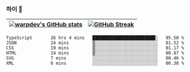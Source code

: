 
### 하이 👋
[![warpdev's GitHub stats](https://github-readme-stats.vercel.app/api?username=warpdev&show_icons=true&theme=vue-dark)](#) |[![GitHub Streak](https://github-readme-streak-stats.herokuapp.com/?user=warpdev&theme=dark)](#)
--- | --- |
<!--START_SECTION:waka-->

```text
TypeScript       26 hrs 4 mins   ████████████████████████░   95.50 %
JSON             24 mins         ▒░░░░░░░░░░░░░░░░░░░░░░░░   01.52 %
CSS              19 mins         ▒░░░░░░░░░░░░░░░░░░░░░░░░   01.17 %
HTML             14 mins         ▒░░░░░░░░░░░░░░░░░░░░░░░░   00.87 %
SVG              7 mins          ░░░░░░░░░░░░░░░░░░░░░░░░░   00.46 %
XML              6 mins          ░░░░░░░░░░░░░░░░░░░░░░░░░   00.38 %
```

<!--END_SECTION:waka-->

<!--
**warpdev/warpdev** is a ✨ _special_ ✨ repository because its `README.md` (this file) appears on your GitHub profile.

Here are some ideas to get you started:

- 🔭 I’m currently working on ...
- 🌱 I’m currently learning ...
- 👯 I’m looking to collaborate on ...
- 🤔 I’m looking for help with ...
- 💬 Ask me about ...
- 📫 How to reach me: ...
- 😄 Pronouns: ...
- ⚡ Fun fact: ...
-->
